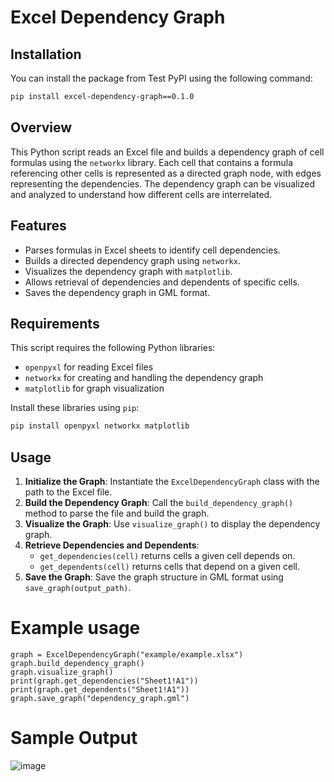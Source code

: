 
# Excel Dependency Graph

## Installation

You can install the package from Test PyPI using the following command:

```bash
pip install excel-dependency-graph==0.1.0
```

## Overview

This Python script reads an Excel file and builds a dependency graph of cell formulas using the `networkx` library. Each cell that contains a formula referencing other cells is represented as a directed graph node, with edges representing the dependencies. The dependency graph can be visualized and analyzed to understand how different cells are interrelated.

## Features

- Parses formulas in Excel sheets to identify cell dependencies.
- Builds a directed dependency graph using `networkx`.
- Visualizes the dependency graph with `matplotlib`.
- Allows retrieval of dependencies and dependents of specific cells.
- Saves the dependency graph in GML format.

## Requirements

This script requires the following Python libraries:

- `openpyxl` for reading Excel files
- `networkx` for creating and handling the dependency graph
- `matplotlib` for graph visualization

Install these libraries using `pip`:

```bash
pip install openpyxl networkx matplotlib
```

## Usage

1. **Initialize the Graph**: Instantiate the `ExcelDependencyGraph` class with the path to the Excel file.
2. **Build the Dependency Graph**: Call the `build_dependency_graph()` method to parse the file and build the graph.
3. **Visualize the Graph**: Use `visualize_graph()` to display the dependency graph.
4. **Retrieve Dependencies and Dependents**:
   - `get_dependencies(cell)` returns cells a given cell depends on.
   - `get_dependents(cell)` returns cells that depend on a given cell.
5. **Save the Graph**: Save the graph structure in GML format using `save_graph(output_path)`.



# Example usage
```
graph = ExcelDependencyGraph("example/example.xlsx")
graph.build_dependency_graph()
graph.visualize_graph()
print(graph.get_dependencies("Sheet1!A1"))
print(graph.get_dependents("Sheet1!A1"))
graph.save_graph("dependency_graph.gml")
```

# Sample Output

![image](https://github.com/user-attachments/assets/149da8f0-2b75-480d-bb64-f23e25d7ccd0)


